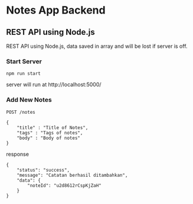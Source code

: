 # Notes App Backend

## REST API using Node.js

REST API using Node.js, data saved in array and will be lost if server is off.

### Start Server

```
npm run start
```

server will run at http://localhost:5000/

### Add New Notes

```http
POST /notes

{
    "title" : "Title of Notes",
    "tags" : "Tags of notes",
    "body" : "Body of notes"
}
```

response

```
{
    "status": "success",
    "message": "Catatan berhasil ditambahkan",
    "data": {
        "noteId": "u2d8612rCspKjZaH"
    }
}
```